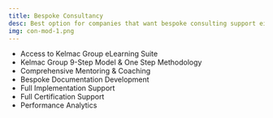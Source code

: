 ```yaml
---
title: Bespoke Consultancy
desc: Best option for companies that want bespoke consulting support either on a specific need or full project basis.
img: con-mod-1.png
---
```


- Access to Kelmac Group eLearning Suite
- Kelmac Group 9-Step Model & One Step Methodology
- Comprehensive Mentoring & Coaching
- Bespoke Documentation Development
- Full Implementation Support
- Full Certification Support
- Performance Analytics
